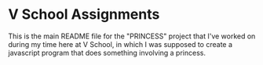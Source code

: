 V School Assignments  
====================

This is the main README file for the "PRINCESS" project that I've worked on during my time here at V School, in which I was supposed to create a javascript program that does something involving a princess.
